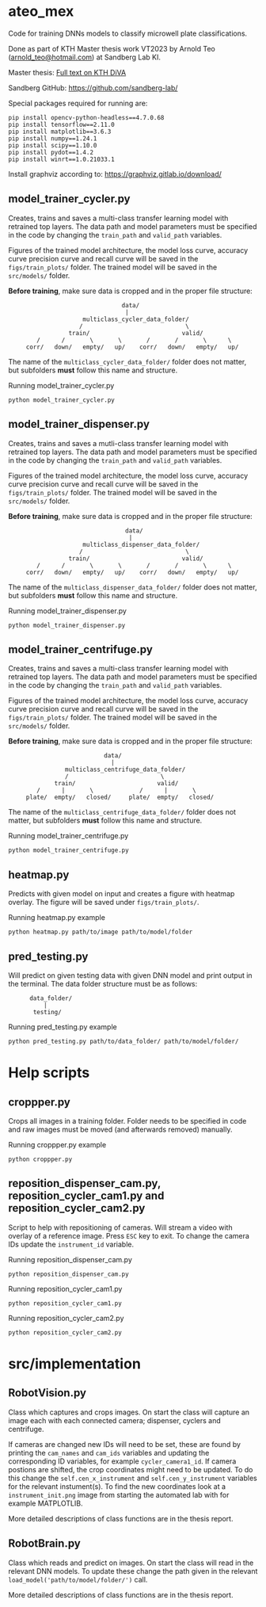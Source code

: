 # ateo_mex
Code for training DNNs models to classify microwell plate classifications.

Done as part of KTH Master thesis work VT2023 by Arnold Teo (arnold_teo@hotmail.com) at Sandberg Lab KI.

Master thesis: [Full text on KTH DiVA](https://kth.diva-portal.org/smash/record.jsf?dswid=-7828&pid=diva2%3A1777698&c=1&searchType=SIMPLE&language=en&query=Arnold+Teo&af=%5B%5D&aq=%5B%5B%5D%5D&aq2=%5B%5B%5D%5D&aqe=%5B%5D&noOfRows=50&sortOrder=author_sort_asc&sortOrder2=title_sort_asc&onlyFullText=false&sf=all)

Sandberg GitHub: https://github.com/sandberg-lab/

Special packages required for running are:
```
pip install opencv-python-headless==4.7.0.68
pip install tensorflow==2.11.0
pip install matplotlib==3.6.3
pip install numpy==1.24.1
pip install scipy==1.10.0
pip install pydot==1.4.2
pip install winrt==1.0.21033.1 
```
Install graphviz according to: https://graphviz.gitlab.io/download/


## model_trainer_cycler.py
Creates, trains and saves a multi-class transfer learning model with retrained top layers. 
The data path and model parameters must be specified in the code by changing the `train_path` and `valid_path` variables.

Figures of the trained model architecture, the model loss curve, accuracy curve precision curve and recall curve will be saved in the `figs/train_plots/` folder. The trained model will be saved in the `src/models/` folder. 

**Before training**, make sure data is cropped and in the proper file structure:
```
                                data/
                                 |
                     multiclass_cycler_data_folder/
                    /                             \
                 train/                          valid/
        /      /       \       \       /       /       \      \
     corr/   down/   empty/   up/    corr/   down/   empty/   up/
```
The name of the `multiclass_cycler_data_folder/` folder does not matter, but subfolders **must** follow this name and structure.

Running model_trainer_cycler.py
```
python model_trainer_cycler.py
```


## model_trainer_dispenser.py
Creates, trains and saves a mutli-class transfer learning model with retrained top layers. 
The data path and model parameters must be specified in the code by changing the `train_path` and `valid_path` variables.

Figures of the trained model architecture, the model loss curve, accuracy curve precision curve and recall curve will be saved in the `figs/train_plots/` folder. The trained model will be saved in the `src/models/` folder. 

**Before training**, make sure data is cropped and in the proper file structure:
```
                                 data/
                                  |
                     multiclass_dispenser_data_folder/
                    /                             \
                 train/                          valid/
        /      /       \       \       /       /       \      \
     corr/   down/   empty/   up/    corr/   down/   empty/   up/
```
The name of the `multiclass_dispenser_data_folder/` folder does not matter, but subfolders **must** follow this name and structure.

Running model_trainer_dispenser.py
```
python model_trainer_dispenser.py
```


## model_trainer_centrifuge.py
Creates, trains and saves a multi-class transfer learning model with retrained top layers. 
The data path and model parameters must be specified in the code by changing the `train_path` and `valid_path` variables.

Figures of the trained model architecture, the model loss curve, accuracy curve precision curve and recall curve will be saved in the `figs/train_plots/` folder. The trained model will be saved in the `src/models/` folder. 

**Before training**, make sure data is cropped and in the proper file structure:
```
                           data/
                             |
                multiclass_centrifuge_data_folder/
                /                          \
             train/                       valid/
        /      |       \             /      |       \
     plate/  empty/   closed/     plate/  empty/   closed/
```
The name of the `multiclass_centrifuge_data_folder/` folder does not matter, but subfolders **must** follow this name and structure.

Running model_trainer_centrifuge.py
```
python model_trainer_centrifuge.py
```

## heatmap.py
Predicts with given model on input and creates a figure with heatmap overlay. The figure will be saved under `figs/train_plots/`.

Running heatmap.py example
```
python heatmap.py path/to/image path/to/model/folder
```

## pred_testing.py
Will predict on given testing data with given DNN model and print output in the terminal. The data folder structure must be as follows:
```
      data_folder/
          |
       testing/
```

Running pred_testing.py example
```
python pred_testing.py path/to/data_folder/ path/to/model/folder/
```


# Help scripts
## croppper.py
Crops all images in a training folder. Folder needs to be specified in code and raw images must be moved (and afterwards removed) manually.

Running croppper.py example
```
python croppper.py
```

## reposition_dispenser_cam.py, reposition_cycler_cam1.py and reposition_cycler_cam2.py
Script to help with repositioning of cameras. Will stream a video with overlay of a reference image. Press `ESC` key to exit. To change the camera IDs update the `instrument_id` variable.

Running reposition_dispenser_cam.py
```
python reposition_dispenser_cam.py
```

Running reposition_cycler_cam1.py
```
python reposition_cycler_cam1.py
```

Running reposition_cycler_cam2.py
```
python reposition_cycler_cam2.py
```

# src/implementation
## RobotVision.py
Class which captures and crops images. On start the class will capture an image each with each connected camera; dispenser, cyclers and centrifuge.

If cameras are changed new IDs will need to be set, these are found by printing the `cam_names` and `cam_ids` variables and updating the corresponding ID variables, for example `cycler_camera1_id`.  If camera postions are shifted, the crop coordinates might need to be updated. To do this change the `self.cen_x_instrument` and `self.cen_y_instrument` variables for the relevant instument(s). To find the new coordinates look at a `instrument_init.png` image from starting the automated lab with for example MATPLOTLIB.  

More detailed descriptions of class functions are in the thesis report.

## RobotBrain.py
Class which reads and predict on images. On start the class will read in the relevant DNN models. To update these change the path given in the relevant `load_model('path/to/model/folder/')` call. 

More detailed descriptions of class functions are in the thesis report.
